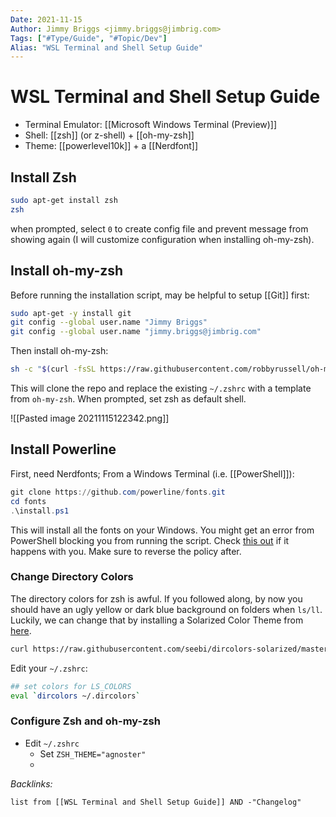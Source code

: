 ```yaml
---
Date: 2021-11-15
Author: Jimmy Briggs <jimmy.briggs@jimbrig.com>
Tags: ["#Type/Guide", "#Topic/Dev"]
Alias: "WSL Terminal and Shell Setup Guide"
---
```


# WSL Terminal and Shell Setup Guide

- Terminal Emulator: [[Microsoft Windows Terminal (Preview)]]
- Shell: [[zsh]] (or z-shell) + [[oh-my-zsh]]
- Theme: [[powerlevel10k]] + a [[Nerdfont]]

## Install Zsh

```bash
sudo apt-get install zsh
zsh
```

when prompted, select `0` to create config file and prevent message from showing again (I will customize configuration when installing oh-my-zsh).

## Install oh-my-zsh

Before running the installation script, may be helpful to setup [[Git]] first:

```bash
sudo apt-get -y install git
git config --global user.name "Jimmy Briggs"
git config --global user.name "jimmy.briggs@jimbrig.com"
```

Then install oh-my-zsh:

```bash
sh -c "$(curl -fsSL https://raw.githubusercontent.com/robbyrussell/oh-my-zsh/master/tools/install.sh)"
```

This will clone the repo and replace the existing `~/.zshrc` with a template from `oh-my-zsh`. When prompted, set zsh as default shell.

![[Pasted image 20211115122342.png]]
## Install Powerline

First, need Nerdfonts; From a Windows Terminal (i.e. [[PowerShell]]):

```PowerShell
git clone https://github.com/powerline/fonts.git
cd fonts
.\install.ps1
```

This will install all the fonts on your Windows. You might get an error from PowerShell blocking you from running the script. Check [this out](https://stackoverflow.com/questions/4037939/powershell-says-execution-of-scripts-is-disabled-on-this-system) if it happens with you. Make sure to reverse the policy after.

### Change Directory Colors

The directory colors for zsh is awful. If you followed along, by now you should have an ugly yellow or dark blue background on folders when `ls/ll`. Luckily, we can change that by installing a Solarized Color Theme from [here](https://github.com/seebi/dircolors-solarized).

```bash
curl https://raw.githubusercontent.com/seebi/dircolors-solarized/master/dircolors.ansi-dark --output ~/.dircolors
```

Edit your `~/.zshrc`:

```bash
## set colors for LS_COLORS
eval `dircolors ~/.dircolors`
```


### Configure Zsh and oh-my-zsh

- Edit `~/.zshrc`
	- Set `ZSH_THEME="agnoster"`
	- 

*Backlinks:*

```dataview
list from [[WSL Terminal and Shell Setup Guide]] AND -"Changelog"
```